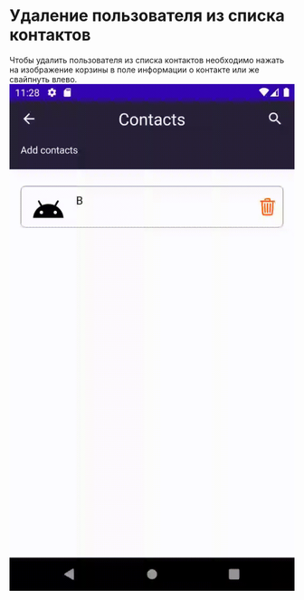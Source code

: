 # Удаление пользователя из списка контактов
Чтобы удалить пользователя из списка контактов необходимо нажать на изображение корзины в поле информации о контакте или же свайпнуть влево.
![gif](../../gifs/SwipeToDell.gif)
